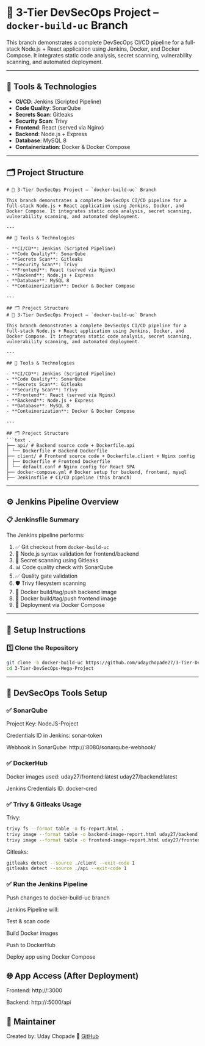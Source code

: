 # 🚀 3-Tier DevSecOps Project – `docker-build-uc` Branch

This branch demonstrates a complete DevSecOps CI/CD pipeline for a full-stack Node.js + React application using Jenkins, Docker, and Docker Compose. It integrates static code analysis, secret scanning, vulnerability scanning, and automated deployment.

---

## 🧰 Tools & Technologies

- **CI/CD**: Jenkins (Scripted Pipeline)
- **Code Quality**: SonarQube
- **Secrets Scan**: Gitleaks
- **Security Scan**: Trivy
- **Frontend**: React (served via Nginx)
- **Backend**: Node.js + Express
- **Database**: MySQL 8
- **Containerization**: Docker & Docker Compose

---

## 🗂️ Project Structure
```text .
# 🚀 3-Tier DevSecOps Project – `docker-build-uc` Branch

This branch demonstrates a complete DevSecOps CI/CD pipeline for a full-stack Node.js + React application using Jenkins, Docker, and Docker Compose. It integrates static code analysis, secret scanning, vulnerability scanning, and automated deployment.

---

## 🧰 Tools & Technologies

- **CI/CD**: Jenkins (Scripted Pipeline)
- **Code Quality**: SonarQube
- **Secrets Scan**: Gitleaks
- **Security Scan**: Trivy
- **Frontend**: React (served via Nginx)
- **Backend**: Node.js + Express
- **Database**: MySQL 8
- **Containerization**: Docker & Docker Compose

---

## 🗂️ Project Structure
# 🚀 3-Tier DevSecOps Project – `docker-build-uc` Branch

This branch demonstrates a complete DevSecOps CI/CD pipeline for a full-stack Node.js + React application using Jenkins, Docker, and Docker Compose. It integrates static code analysis, secret scanning, vulnerability scanning, and automated deployment.

---

## 🧰 Tools & Technologies

- **CI/CD**: Jenkins (Scripted Pipeline)
- **Code Quality**: SonarQube
- **Secrets Scan**: Gitleaks
- **Security Scan**: Trivy
- **Frontend**: React (served via Nginx)
- **Backend**: Node.js + Express
- **Database**: MySQL 8
- **Containerization**: Docker & Docker Compose

---

## 🗂️ Project Structure
```text .
├── api/ # Backend source code + Dockerfile.api
│ └── Dockerfile # Backend Dockerfile
├── client/ # Frontend source code + Dockerfile.client + Nginx config
│ ├── Dockerfile # Frontend Dockerfile
│ └── default.conf # Nginx config for React SPA
├── docker-compose.yml # Docker setup for backend, frontend, mysql
├── Jenkinsfile # CI/CD pipeline (this branch)
```


---

## ⚙️ Jenkins Pipeline Overview

### 📋 Jenkinsfile Summary

The Jenkins pipeline performs:

1. ✅ Git checkout from `docker-build-uc`
2. 🧪 Node.js syntax validation for frontend/backend
3. 🔐 Secret scanning using Gitleaks
4. 📊 Code quality check with SonarQube
5. ✅ Quality gate validation
6. 🛡️ Trivy filesystem scanning
7. 🐳 Docker build/tag/push backend image
8. 🐳 Docker build/tag/push frontend image
9. 🧩 Deployment via Docker Compose

---

## 🔧 Setup Instructions

### 1️⃣ Clone the Repository

```bash
git clone -b docker-build-uc https://github.com/udaychopade27/3-Tier-DevSecOps-Mega-Project.git
cd 3-Tier-DevSecOps-Mega-Project
```
---

## 🔐 DevSecOps Tools Setup
### ✅ SonarQube
Project Key: NodeJS-Project

Credentials ID in Jenkins: sonar-token

Webhook in SonarQube:
http://<jenkins-server>:8080/sonarqube-webhook/

### ✅ DockerHub
Docker images used:
   uday27/frontend:latest
   uday27/backend:latest

Jenkins Credentials ID: docker-cred

### ✅ Trivy & Gitleaks Usage
Trivy:
```bash
trivy fs --format table -o fs-report.html .
trivy image --format table -o backend-image-report.html uday27/backend:latest
trivy image --format table -o frontend-image-report.html uday27/frontend:latest
```
Gitleaks:
```bash
gitleaks detect --source ./client --exit-code 1
gitleaks detect --source ./api --exit-code 1
```

### ✅ Run the Jenkins Pipeline
Push changes to docker-build-uc branch

Jenkins Pipeline will:

Test & scan code

Build Docker images

Push to DockerHub

Deploy app using Docker Compose

## 🌐 App Access (After Deployment)
Frontend: http://<jenkins-server-ip>:3000

Backend: http://<jenkins-server-ip>:5000/api

## 👤 Maintainer
Created by: Uday Chopade
🔗 [GitHub](https://www.github.com/udaychopade27)